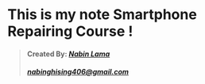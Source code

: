 # This is my note Smartphone Repairing Course !
> #### Created By: [*Nabin Lama*](https://lamanabin.com/)
> ##### *nabinghising406@gmail.com*
